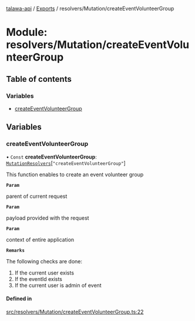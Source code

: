 [talawa-api](../README.md) / [Exports](../modules.md) / resolvers/Mutation/createEventVolunteerGroup

# Module: resolvers/Mutation/createEventVolunteerGroup

## Table of contents

### Variables

- [createEventVolunteerGroup](resolvers_Mutation_createEventVolunteerGroup.md#createeventvolunteergroup)

## Variables

### createEventVolunteerGroup

• `Const` **createEventVolunteerGroup**: [`MutationResolvers`](types_generatedGraphQLTypes.md#mutationresolvers)[``"createEventVolunteerGroup"``]

This function enables to create an event volunteer group

**`Param`**

parent of current request

**`Param`**

payload provided with the request

**`Param`**

context of entire application

**`Remarks`**

The following checks are done:
1. If the current user exists
2. If the eventId exists
3. If the current user is admin of event

#### Defined in

[src/resolvers/Mutation/createEventVolunteerGroup.ts:22](https://github.com/PalisadoesFoundation/talawa-api/blob/65069df/src/resolvers/Mutation/createEventVolunteerGroup.ts#L22)
